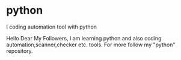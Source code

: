 # python
I coding automation tool with python

Hello Dear My Followers,
I am learning python and also coding automation,scanner,checker etc. tools.
For more follow my "python" repository.
